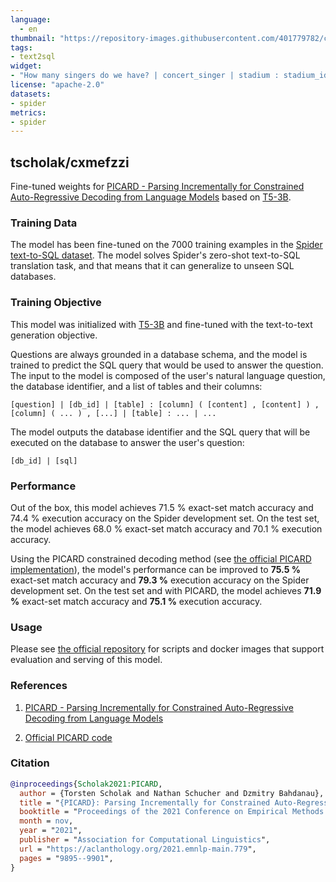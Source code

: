 ```yaml
---
language: 
  - en
thumbnail: "https://repository-images.githubusercontent.com/401779782/c2f46be5-b74b-4620-ad64-57487be3b1ab"
tags:
- text2sql
widget:
- "How many singers do we have? | concert_singer | stadium : stadium_id, location, name, capacity, highest, lowest, average | singer : singer_id, name, country, song_name, song_release_year, age, is_male | concert : concert_id, concert_name, theme, stadium_id, year | singer_in_concert : concert_id, singer_id"
license: "apache-2.0"
datasets:
- spider
metrics:
- spider
---
```


## tscholak/cxmefzzi

Fine-tuned weights for [PICARD - Parsing Incrementally for Constrained Auto-Regressive Decoding from Language Models](https://arxiv.org/abs/2109.05093) based on [T5-3B](https://huggingface.co/t5-3b).


### Training Data

The model has been fine-tuned on the 7000 training examples in the [Spider text-to-SQL dataset](https://yale-lily.github.io/spider). The model solves Spider's zero-shot text-to-SQL translation task, and that means that it can generalize to unseen SQL databases.


### Training Objective

This model was initialized with [T5-3B](https://huggingface.co/t5-3b) and fine-tuned with the text-to-text generation objective.

Questions are always grounded in a database schema, and the model is trained to predict the SQL query that would be used to answer the question. The input to the model is composed of the user's natural language question, the database identifier, and a list of tables and their columns:

```
[question] | [db_id] | [table] : [column] ( [content] , [content] ) , [column] ( ... ) , [...] | [table] : ... | ...
```

The model outputs the database identifier and the SQL query that will be executed on the database to answer the user's question:

```
[db_id] | [sql]
```


### Performance

Out of the box, this model achieves 71.5 % exact-set match accuracy and 74.4 % execution accuracy on the Spider development set. On the test set, the model achieves 68.0 % exact-set match accuracy and 70.1 % execution accuracy.

Using the PICARD constrained decoding method (see [the official PICARD implementation](https://github.com/ElementAI/picard)), the model's performance can be improved to **75.5 %** exact-set match accuracy and **79.3 %** execution accuracy on the Spider development set. On the test set and with PICARD, the model achieves **71.9 %** exact-set match accuracy and **75.1 %** execution accuracy.


### Usage

Please see [the official repository](https://github.com/ElementAI/picard) for scripts and docker images that support evaluation and serving of this model.


### References

1. [PICARD - Parsing Incrementally for Constrained Auto-Regressive Decoding from Language Models](https://arxiv.org/abs/2109.05093)

2. [Official PICARD code](https://github.com/ElementAI/picard)


### Citation

```bibtex
@inproceedings{Scholak2021:PICARD,
  author = {Torsten Scholak and Nathan Schucher and Dzmitry Bahdanau},
  title = "{PICARD}: Parsing Incrementally for Constrained Auto-Regressive Decoding from Language Models",
  booktitle = "Proceedings of the 2021 Conference on Empirical Methods in Natural Language Processing",
  month = nov,
  year = "2021",
  publisher = "Association for Computational Linguistics",
  url = "https://aclanthology.org/2021.emnlp-main.779",
  pages = "9895--9901",
}
```